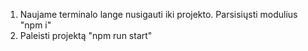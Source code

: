 1. Naujame terminalo lange nusigauti iki projekto. Parsisiųsti modulius "npm i"
2. Paleisti projektą "npm run start"